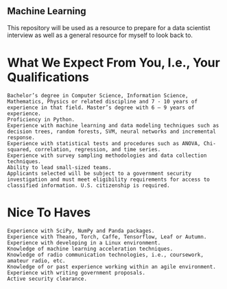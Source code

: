 ## Machine Learning

This repository will be used as a resource to prepare for a data scientist interview as well as a general resource for myself to look back to. 


# What We Expect From You, I.e., Your Qualifications

    Bachelor’s degree in Computer Science, Information Science, Mathematics, Physics or related discipline and 7 - 10 years of experience in that field. Master’s degree with 6 – 9 years of experience.
    Proficiency in Python.
    Experience with machine learning and data modeling techniques such as decision trees, random forests, SVM, neural networks and incremental response.
    Experience with statistical tests and procedures such as ANOVA, Chi-squared, correlation, regression, and time series.
    Experience with survey sampling methodologies and data collection techniques.
    Ability to lead small-sized teams.
    Applicants selected will be subject to a government security investigation and must meet eligibility requirements for access to classified information. U.S. citizenship is required.


# Nice To Haves

    Experience with SciPy, NumPy and Panda packages.
    Experience with Theano, Torch, Caffe, Tensorflow, Leaf or Autumn.
    Experience with developing in a Linux environment.
    Knowledge of machine learning acceleration techniques.
    Knowledge of radio communication technologies, i.e., coursework, amateur radio, etc.
    Knowledge of or past experience working within an agile environment.
    Experience with writing government proposals.
    Active security clearance.
